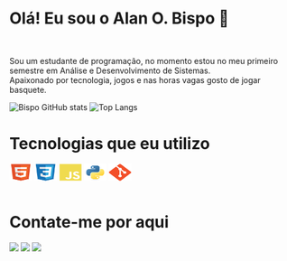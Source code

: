 <h1>Olá! Eu sou o Alan O. Bispo 👋</h1><br>

<p>Sou um estudante de programação, no momento estou no meu primeiro semestre em Análise e Desenvolvimento de Sistemas.<br> Apaixonado por tecnologia, jogos e nas horas vagas gosto de jogar basquete.</p>

![Bispo GitHub stats](https://github-readme-stats.vercel.app/api?username=bispo1307&show_icons=true&theme=dark)
![Top Langs](https://github-readme-stats.vercel.app/api/top-langs/?username=bispo1307&theme=dark&layout=compact)<br>

<h1>Tecnologias que eu utilizo</h1>
<div style="display: inline_block">
  <img align="center" alt="HTML" height="30" width="40" src="https://raw.githubusercontent.com/devicons/devicon/master/icons/html5/html5-original.svg">
  <img align="center" alt="CSS" height="30" width="40" src="https://raw.githubusercontent.com/devicons/devicon/master/icons/css3/css3-original.svg">
  <img align="center" alt="JavaScript" height="30" width="40" src="https://raw.githubusercontent.com/devicons/devicon/master/icons/javascript/javascript-plain.svg">
  <img align="center" alt="Python" height="30" width="40" src="https://raw.githubusercontent.com/devicons/devicon/master/icons/python/python-original.svg">
  <img align="center" alt="Git" height="30" width="40" src="https://raw.githubusercontent.com/devicons/devicon/master/icons/git/git-original.svg">
</div><br>

<h1>Contate-me por aqui</h1>
<div>
  <a href="https://instagram.com/bispo_1307" target="_blank"><img src="https://img.shields.io/badge/-Instagram-%23E4405F?style=for-the-badge&logo=instagram&logoColor=white" target="_blank"></a>
  <a href = "mailto:alanoliveirab09@gmail.com"><img src="https://img.shields.io/badge/-Gmail-%23333?style=for-the-badge&logo=gmail&logoColor=white" target="_blank"></a>
  <a href="https://www.linkedin.com/in/alan-oliveira-bispo-70358b344" target="_blank"><img src="https://img.shields.io/badge/-LinkedIn-%230077B5?style=for-the-badge&logo=linkedin&logoColor=white" target="_blank">
    </a>
<div>
